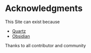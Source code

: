 # Acknowledgments

This Site can exist because

- [Quartz](https://github.com/jackyzha0/quartz)
- [Obsidian](https://obsidian.md/)

Thanks to all contributor and community
